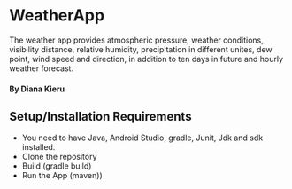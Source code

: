 # WeatherApp
The weather app provides atmospheric pressure, weather conditions, visibility distance, relative humidity, precipitation in different unites, dew point, wind speed and direction, in addition to ten days in future and hourly weather forecast.
#### By Diana Kieru

## Setup/Installation Requirements
* You need to have Java, Android Studio, gradle, Junit, Jdk and sdk installed.
* Clone the repository
* Build (gradle build)
* Run the App (maven))

